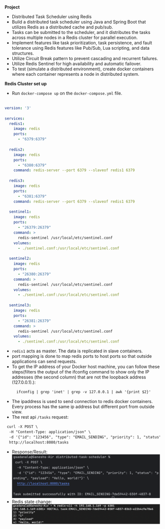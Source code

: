 **Project**
- Distributed Task Scheduler using Redis
- Build a distributed task scheduler using Java and Spring Boot that utilizes Redis as a distributed cache and pub/sub.
- Tasks can be submitted to the scheduler, and it distributes the tasks across multiple nodes in a Redis cluster for parallel execution.
- Implement features like task prioritization, task persistence, and fault tolerance using Redis features like Pub/Sub, Lua scripting, and data structures.
- Utilize Circuit Break pattern to prevent cascading and recurrent failures.
- Utilize Redis Sentinel for high availability and automatic failover.
- To test (simulate a distributed environment), create docker containers where each container represents a node in distributed system.

**Redis Cluster set up**
- Run ```docker-compose up``` on the `docker-compose.yml` file.

```docker-compose.yml

version: '3'

services:
  redis1:
    image: redis
    ports:
      - "6379:6379"

  redis2:
    image: redis
    ports:
      - "6380:6379"
    command: redis-server --port 6379 --slaveof redis1 6379

  redis3:
    image: redis
    ports:
      - "6381:6379"
    command: redis-server --port 6379 --slaveof redis1 6379
    
  sentinel1:
    image: redis
    ports:
      - "26379:26379"
    command: >
      redis-sentinel /usr/local/etc/sentinel.conf
    volumes:
      - ./sentinel.conf:/usr/local/etc/sentinel.conf

  sentinel2:
    image: redis
    ports:
      - "26380:26379"
    command: >
      redis-sentinel /usr/local/etc/sentinel.conf
    volumes:
      - ./sentinel.conf:/usr/local/etc/sentinel.conf

  sentinel3:
    image: redis
    ports:
      - "26381:26379"
    command: >
      redis-sentinel /usr/local/etc/sentinel.conf
    volumes:
      - ./sentinel.conf:/usr/local/etc/sentinel.conf
```

- `redis1` acts as master. The data is replicated in slave containers.
- port mapping is done to map redis ports to host ports so that outside applications can send requests.
- To get the IP address of your Docker host machine, you can follow these steps(filters the output of the ifconfig command to show only the IP addresses (the second column) that are not the loopback address (127.0.0.1).):
  ```dtd
    ifconfig | grep 'inet' | grep -v 127.0.0.1 | awk '{print $2}'
  ```
- The ipaddress is used to send connection to redis docker containers. Every process has the same ip address but 
    different port from outside view.
- The rest api `/tasks` request:
```dtd
 curl -X POST \
  -H "Content-Type: application/json" \
  -d '{"id": "123456", "type": "EMAIL_SENDING", "priority": 1, "status": "pending", "payload": "Hello, world!"}' \
  http://localhost:8080/tasks
```
- Response/Result: 
![api-tasks-response.png](src%2Fmain%2Fresources%2Fapi-tasks-response.png)
- Redis state change:
![redis-api-tasks-state.png](src%2Fmain%2Fresources%2Fredis-api-tasks-state.png)



